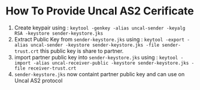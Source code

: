 # How To Provide Uncal AS2 Cerificate
1. Create keypair using : `keytool -genkey -alias uncal-sender -keyalg RSA -keystore sender-keystore.jks`
2. Extract Public Key from `sender-keystore.jks` using : `keytool -export -alias uncal-sender -keystore sender-keystore.jks -file sender-trust.crt` this public key is share to partner.
3. import partner public key into `sender-keystore.jks` using : `keytool -import -alias uncal-receiver-public -keystore sender-keystore.jks -file receiver-trust.crt`
4. `sender-keystore.jks` now containt partner public key and can use on Uncal AS2 protocol
